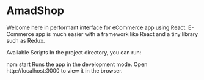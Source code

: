 # AmadShop
Welcome here in performant interface for eCommerce app using React. E-Commerce app is much easier with a framework like React and a tiny library such as Redux. 

Available Scripts
In the project directory, you can run:

npm start
Runs the app in the development mode.
Open http://localhost:3000 to view it in the browser.


